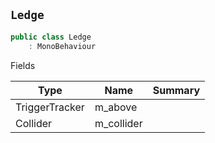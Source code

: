## `Ledge`

```csharp
public class Ledge
    : MonoBehaviour

```

Fields

| Type | Name | Summary | 
| --- | --- | --- | 
| TriggerTracker | m_above |  | 
| Collider | m_collider |  | 


